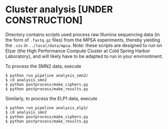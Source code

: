 # Cluster analysis [UNDER CONSTRUCTION]

Directory contains scripts used process raw Illumina sequencing data (in the form of `.fastq.gz` files) from the MPSA experiments, thereby yielding the `.csv` in `../local/data/mpsa`. Note: these scripts are designed to run on Elzar (the High Performance Compute Cluster at Cold Spring Harbor Laboratory), and will likely have to be adapted to run in your environtment.

To process the SMN2 data, execute
```
$ python run_pipeline analysis_smn2/
$ cd analysis_smn2
$ python postprocess/make_ciphers.py
$ python postprocess/make_results.py
```
Similarly, to process the ELP1 data, execute
```
$ python run_pipeline analysis_elp1/
$ cd analysis_smn2
$ python postprocess/make_ciphers.py
$ python postprocess/make_results.py
```
